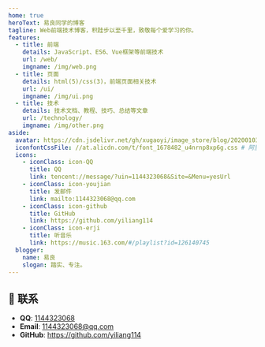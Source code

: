 ```yaml
---
home: true
heroText: 易良同学的博客
tagline: Web前端技术博客，积跬步以至千里，致敬每个爱学习的你。
features:
  - title: 前端
    details: JavaScript、ES6、Vue框架等前端技术
    url: /web/
    imgname: /img/web.png
  - title: 页面
    details: html(5)/css(3)，前端页面相关技术
    url: /ui/
    imgname: /img/ui.png
  - title: 技术
    details: 技术文档、教程、技巧、总结等文章
    url: /technology/
    imgname: /img/other.png
aside:
  avatar: https://cdn.jsdelivr.net/gh/xugaoyi/image_store/blog/20200103123203.jpg
  iconfontCssFile: //at.alicdn.com/t/font_1678482_u4nrnp8xp6g.css # 阿里矢量图标库在线css文件地址
  icons:
    - iconClass: icon-QQ
      title: QQ
      link: tencent://message/?uin=1144323068&Site=&Menu=yesUrl
    - iconClass: icon-youjian
      title: 发邮件
      link: mailto:1144323068@qq.com
    - iconClass: icon-github
      title: GitHub
      link: https://github.com/yiliang114
    - iconClass: icon-erji
      title: 听音乐
      link: https://music.163.com/#/playlist?id=126140745
  blogger:
    name: 易良
    slogan: 踏实、专注。
---
```


## :email: 联系

- **QQ**: <a href="tencent://message/?uin=1144323068&Site=&Menu=yesUrl" class='qq'>1144323068</a>
- **Email**: <a href="mailto:1144323068@qq.com">1144323068@qq.com</a>
- **GitHub**: <https://github.com/yiliang114>
